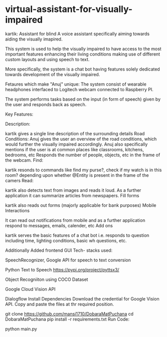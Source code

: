 # virtual-assistant-for-visually-impaired
kartik: Assistant for blind A voice assistant specifically aiming towards aiding the visually imapired.

This system is used to help the visually impaired to have access to the most important features enhancing their living conditions making use of different custom layouts and using speech to text.

More specifically, the system is a chat bot having features solely dedicated towards development of the visually impaired.

Fetaures which make "Anuj" unique: The system consist of wearable headphones interfaced to Logitech webcam connected to Raspberry PI.

The system performs tasks based on the input (in form of speech) given by the user and responds back as speech.

Key Features:

Description:

kartik gives a single line description of the surrounding details Road Conditions: Anuj gives the user an overview of the road conditions, which would further the visually impaired accordingly. Anuj also specifically mentions if the user is at common places like classrooms, kitchens, bedrooms, etc Responds the number of people, objects, etc in the frame of the webcam. Find:

kartik resonds to commands like find my purse?, check if my watch is in this room? depending upon whether @Entity is present in the frame of the camers Read:

kartik also detects text from images and reads it loud. As a further application it can summarize articles from newspapers. Fill forms

kartik also reads out forms (majorly applicable for bank purposes) Mobile Interactions

It can read out notifications from mobile and as a further application respond to messages, emails, calender, etc Add ons

kartik serves the basic features of a chat bot i.e. responds to question including time, lighting conditions, basic wh questions, etc.

Additionally Added frontend GUI Tech- stacks used:

SpeechRecognizer, Google API for speech to text conversion

Python Text to Speech https://pypi.org/project/pyttsx3/

Object Recogniiton using COCO Dataset

Google Cloud Vision API

Dialogflow Install Dependencies Download the credential for Google Vision API. Copy and paste the files at thr required position.

git clone https://github.com/mansi1710/DobaraMatPuchana cd DobaraMatPuchana pip install -r requirements.txt Run Code:

python main.py
